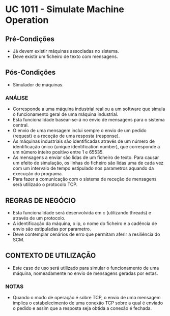 # UC 1011 - Simulate Machine Operation #

## Pré-Condições ##

* Já devem existir máquinas associadas no sistema.
* Deve existir um ficheiro de texto com mensagens.

## Pós-Condições ##

* Simulador de máquinas.

### ANÁLISE ###

* Corresponde a uma máquina industrial real ou a um software que simula o funcionamento geral de uma máquina industrial.
* Esta funcionalidade basear-se-á no envio de mensagens para o sistema central.
* O envio de uma mensagem inclui sempre o envio de um pedido (request) e a receção de uma resposta (response).
* As máquinas industriais são identificadas através de um número de identificação único (unique identification number), que corresponde a um número inteiro positivo entre 1 e 65535.
* As mensagens a enviar são lidas de um ficheiro de texto. Para causar um efeito de simulação, os linhas do ficheiro são lidas uma de cada vez com um intervalo de tempo estipulado nos parametros aquando da execução do programa.
* Para fazer a comunicação com o sistema de receção de mensagens será utilizado o protocolo TCP.

## REGRAS DE NEGÓCIO ##

* Esta funcionalidade será desenvolvida em c (utilizando threads) e através de um protocolo.
* A identificação da máquina, o ip, o nome do ficheiro e a cadência de envio são estipuladas por parametro.
* Deve contemplar cenários de erro que permitam aferir a resiliência do SCM.

## CONTEXTO DE UTILIZAÇÃO ##

* Este caso de uso será utilizado para simular o funcionamento de uma máquina, nomeadamente no envio de mensagens geradas por estas.

### **NOTAS** ###

* Quando o modo de operação é sobre TCP, o envio de uma mensagem implica o estabelecimento de uma conexão TCP sobre a qual é enviado o pedido e assim que a resposta seja obtida a conexão é fechada.
